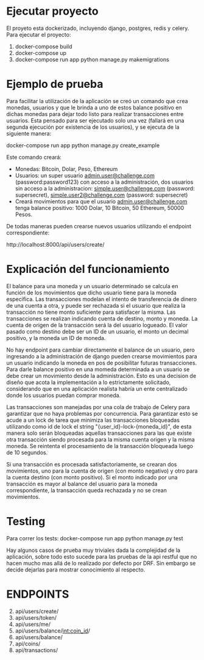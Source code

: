Ejecutar proyecto
=================
El proyeto esta dockerizado, incluyendo django, postgres, redis y celery.
Para ejecutar el proyecto:
1. docker-compose build
2. docker-compose up
3. docker-compose run app python manage.py makemigrations

Ejemplo de prueba
=================
Para facilitar la utilización de la aplicación se creó un comando que crea monedas, usuarios y que le brinda a uno de estos balance positivo en dichas monedas para dejar todo listo para realizar transacciones entre usuarios. Esta pensado para ser ejecutado solo una vez (fallará en una segunda ejecución por existencia de los usuarios), y se ejecuta de la siguiente manera:

docker-compose run app python manage.py create_example

Este comando creará:
* Monedas: Bitcoin, Dolar, Peso, Ethereum
* Usuarios: un super usuario admin.user@challenge.com (password:password123) con acceso a la administración, dos usuarios sin acceso a la administracion: simple.user@challenge.com (password: supersecret), simple.user2@challenge.com (password: supersecret)
* Creará movimientos para que el usuario admin.user@challenge.com tenga balance positivo: 1000 Dolar, 10 Bitcoin, 50 Ethereum, 50000 Pesos.

De todas maneras pueden crearse nuevos usuarios utilizando el endpoint correspondiente:

http://localhost:8000/api/users/create/


Explicación del funcionamiento
==============================
El balance para una moneda y un usuario determinado se calcula en función de los movimientos que dicho usuario tiene para la moneda especifica.
Las transacciones modelan el intento de transferencia de dinero de una cuenta a otra, y puede ser rechazada si el usuario que realiza la transacción no tiene monto suficiente para satisfacer la misma. Las transacciones se realizan indicando cuenta de destino, monto y moneda. La cuenta de origen de la transacción será la del usuario logueado. El valor pasado como destino debe ser un ID de un usuario, el monto un decimal positivo, y la moneda un ID de moneda.

No hay endpoint para cambiar directamente el balance de un usuario, pero ingresando a la administración de django pueden crearse movimientos para un usuario indicando la moneda en pos de posibilitar futuras transacciones. Para darle balance positivo en una momeda determinada a un usuario se debe crear un movimiento desde la administración. Esto es una decision de diseño que acota la implementación a lo estrictamente solicitado, considerando que en una aplicación realista habría un ente centralizado donde los usuarios puedan comprar moneda.

Las transacciones son manejadas por una cola de trabajo de Celery para garantizar que no haya problemas por concurrencia. Para garantizar esto se acude a un lock de tarea que minimiza las transacciones bloqueadas utilizando como id de lock el string "{user_id}-lock-{moneda_id}", de esta manera solo serán bloqueadas aquellas transacciones para las que existe otra transacción siendo procesada para la misma cuenta origen y la misma moneda. Se reintenta el procesamiento de la transacción bloqueada luego de 10 segundos.

Si una transacción es procesada satisfactoriamente, se crearan dos movimientos, uno para la cuenta de origen (con monto negativo) y otro para la cuenta destino (con monto positivo). Si el monto indicado por una transacción es mayor al balance del usuario para la moneda correspondiente, la transacción queda rechazada y no se crean movimientos.

Testing
=======
Para correr los tests:
docker-compose run app python manage.py test

Hay algunos casos de prueba muy triviales dada la complejidad de la aplicación, sobre todo esto sucede para las pruebas de la api restful que no hacen mucho mas allá de lo realizado por defecto por DRF. Sin embargo se decide dejarlas para mostrar conocimiento al respecto.

ENDPOINTS
==========
2. api/users/create/
3. api/users/token/
4. api/users/me/
5. api/users/balance/<int:coin_id>/
6. api/users/balance/
8. api/coins/
9. api/transactions/
